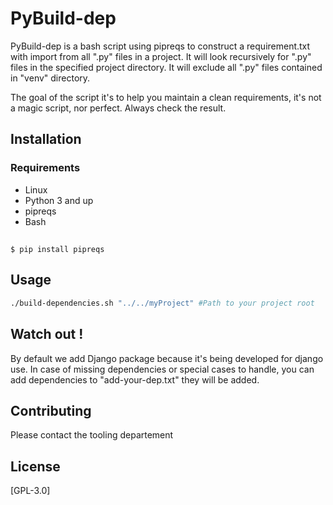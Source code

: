 # PyBuild-dep

PyBuild-dep is a bash script using pipreqs to construct a requirement.txt with import from all ".py" files in a project.
It will look recursively for ".py" files in the specified project directory.
It will exclude all ".py" files contained in "venv" directory.

The goal of the script it's to help you maintain a clean requirements, it's not a magic script, nor perfect.
Always check the result.

## Installation

### Requirements
* Linux
* Python 3 and up
* pipreqs
* Bash

## 
`$ pip install pipreqs`

## Usage

```bash
./build-dependencies.sh "../../myProject" #Path to your project root
```

## Watch out !
By default we add Django package because it's being developed for django use.
In case of missing dependencies or special cases to handle, you can add dependencies to "add-your-dep.txt" they will be added. 

## Contributing
Please contact the tooling departement

## License
[GPL-3.0]
